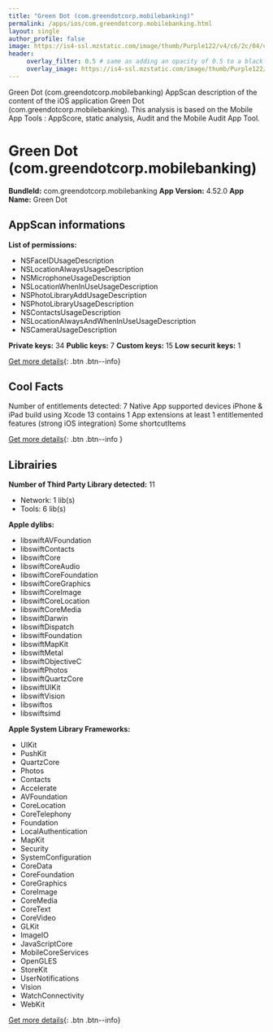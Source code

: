 ```yaml
---
title: "Green Dot (com.greendotcorp.mobilebanking)"
permalink: /apps/ios/com.greendotcorp.mobilebanking.html
layout: single
author_profile: false
image: https://is4-ssl.mzstatic.com/image/thumb/Purple122/v4/c6/2c/04/c62c041e-7caf-5703-a44d-602aaadd0e19/-App-Icons-0-0-1x_U007emarketing-0-0-0-7-0-0-sRGB-0-0-0-GLES2_U002c0-512MB-85-220-0-0.png/512x512bb.jpg
header: 
     overlay_filter: 0.5 # same as adding an opacity of 0.5 to a black background
     overlay_image: https://is4-ssl.mzstatic.com/image/thumb/Purple122/v4/c6/2c/04/c62c041e-7caf-5703-a44d-602aaadd0e19/-App-Icons-0-0-1x_U007emarketing-0-0-0-7-0-0-sRGB-0-0-0-GLES2_U002c0-512MB-85-220-0-0.png/512x512bb.jpg
---
```

Green Dot (com.greendotcorp.mobilebanking) AppScan description of the content of the iOS application Green Dot (com.greendotcorp.mobilebanking). This analysis is based on the Mobile App Tools : AppScore, static analysis, Audit and the Mobile Audit App Tool.

# Green Dot (com.greendotcorp.mobilebanking)

**BundleId:** com.greendotcorp.mobilebanking
**App Version:** 4.52.0
**App Name:** Green Dot


## AppScan informations 

**List of permissions:** 
- NSFaceIDUsageDescription
- NSLocationAlwaysUsageDescription
- NSMicrophoneUsageDescription
- NSLocationWhenInUseUsageDescription
- NSPhotoLibraryAddUsageDescription
- NSPhotoLibraryUsageDescription
- NSContactsUsageDescription
- NSLocationAlwaysAndWhenInUseUsageDescription
- NSCameraUsageDescription
  
  
**Private keys:** 34
**Public keys:** 7
**Custom keys:** 15
**Low securit keys:** 1
  
[Get more details](/pricing.html){: .btn .btn--info}

## Cool Facts

Number of entitlements detected: 7
Native App
supported devices iPhone & iPad
build using Xcode 13
contains 1 App extensions
at least 1 entitlemented features (strong iOS integration)
Some shortcutItems 
  
[Get more details](/pricing.html){: .btn .btn--info }

## Librairies 
**Number of Third Party Library detected:** 11
- Network: 1 lib(s)
- Tools: 6 lib(s)


**Apple dylibs:**
- libswiftAVFoundation
- libswiftContacts
- libswiftCore
- libswiftCoreAudio
- libswiftCoreFoundation
- libswiftCoreGraphics
- libswiftCoreImage
- libswiftCoreLocation
- libswiftCoreMedia
- libswiftDarwin
- libswiftDispatch
- libswiftFoundation
- libswiftMapKit
- libswiftMetal
- libswiftObjectiveC
- libswiftPhotos
- libswiftQuartzCore
- libswiftUIKit
- libswiftVision
- libswiftos
- libswiftsimd


**Apple System Library Frameworks:**
- UIKit
- PushKit
- QuartzCore
- Photos
- Contacts
- Accelerate
- AVFoundation
- CoreLocation
- CoreTelephony
- Foundation
- LocalAuthentication
- MapKit
- Security
- SystemConfiguration
- CoreData
- CoreFoundation
- CoreGraphics
- CoreImage
- CoreMedia
- CoreText
- CoreVideo
- GLKit
- ImageIO
- JavaScriptCore
- MobileCoreServices
- OpenGLES
- StoreKit
- UserNotifications
- Vision
- WatchConnectivity
- WebKit


  
[Get more details](/pricing.html){: .btn .btn--info}

